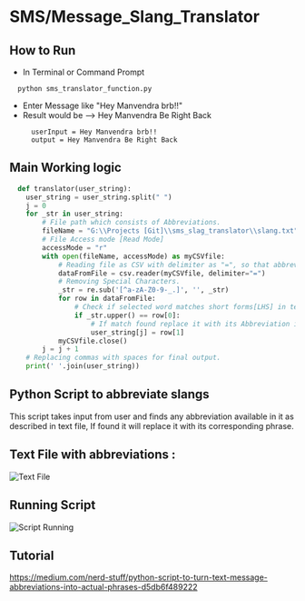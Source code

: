 # SMS/Message_Slang_Translator

## How to Run
- In Terminal or Command Prompt
```
  python sms_translator_function.py
```
- Enter Message like "Hey Manvendra brb!!"
- Result would be --> Hey Manvendra Be Right Back
  ```
    userInput = Hey Manvendra brb!!
    output = Hey Manvendra Be Right Back
  ```

## Main Working logic
```python
  def translator(user_string):
    user_string = user_string.split(" ")
    j = 0
    for _str in user_string:
        # File path which consists of Abbreviations.
        fileName = "G:\\Projects [Git]\\sms_slag_translator\\slang.txt"
        # File Access mode [Read Mode]
        accessMode = "r"
        with open(fileName, accessMode) as myCSVfile:
            # Reading file as CSV with delimiter as "=", so that abbreviation are stored in row[0] and phrases in row[1]
            dataFromFile = csv.reader(myCSVfile, delimiter="=")
            # Removing Special Characters.
            _str = re.sub('[^a-zA-Z0-9-_.]', '', _str)
            for row in dataFromFile:
                # Check if selected word matches short forms[LHS] in text file.
                if _str.upper() == row[0]:
                    # If match found replace it with its Abbreviation in text file.
                    user_string[j] = row[1]
            myCSVfile.close()
        j = j + 1
    # Replacing commas with spaces for final output.
    print(' '.join(user_string))
```
## Python Script to abbreviate slangs
This script takes input from user and finds any abbreviation available in it as described in text file, If found it will replace it with its corresponding phrase.

## Text File with abbreviations :
![Text File](https://github.com/rishabhverma17/sms_slag_translator/blob/master/Screenshot%20(160).png)

## Running Script
![Script Running](https://github.com/rishabhverma17/sms_slang_translator/blob/master/Output.jpg)

## Tutorial
https://medium.com/nerd-stuff/python-script-to-turn-text-message-abbreviations-into-actual-phrases-d5db6f489222
